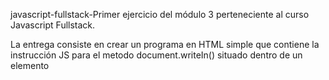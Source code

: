 javascript-fullstack-Primer ejercicio del módulo 3 perteneciente al curso Javascript Fullstack.

La entrega consiste en crear un programa en HTML simple que contiene la instrucción JS para el metodo 
document.writeIn() situado dentro de un elemento <script>. 

Agrupación del proyecto:

🚀La estructura de carpetas del proyecto es la siguiente:

Carpeta assets. Esta contiene los directorios de img y js y css. Siendo EP1.html la raíz del proyecto.

Construido con 🛠 HTML CSS Javascript (JQuery) Bootstrap 5.2.3 Autor. Mariela Ochoa.
